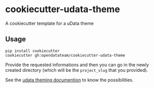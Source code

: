 # cookiecutter-udata-theme

A cookiecutter template for a uData theme

## Usage

```
pip install cookiecutter
cookiecutter gh:opendatateam/cookiecutter-udata-theme
```

Provide the requested informations and then you can go in the newly created directory
(which will be the `project_slug` that you provided).

See the [udata theming documention](https://udata.readthedocs.io/en/stable/creating-theme/)
to know the possibilities.
